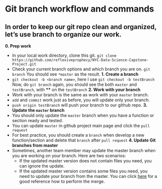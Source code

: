 # Git branch workflow and commands
In order to keep our git repo clean and organized, let’s use **branch** to organize our work. 
---
**0. Prep work**
  * In your local work directory, clone this git.
  `git clone https://github.com/reflexiveprophecy/NYC-Data-Science-Capstone-Project.git`
  * Check your current branch options and which branch you are on. 
  `git branch`
  You should see `*master` as the result.
**1. Create a branch**
  * `git checkout -b <branch name>`, here I use `git checkout -b testBranch`
  Now, do `git branch` again, you should see the both `master` and `testBranch`, with __**__ on the `testBranch`
**2. Work with your branch**
  * Work with your branch is the same as work with your `master` branch.
  * `add` and `commit` work just as before, you will update only your branch.
  * `push origin testBranch` will push your branch to our github repo. 
**3. Update the `master` branch**
  * You should only update the `master` branch when you have a function or section ready and tested.
  * You can update `master` in github project main page and click the `pull request`
  * For best practice, you should create a `branch` when develop a new function/section and delete that `branch` after `pull request`
**4. Update Git branches from master**
  * Sometimes, another team member may update the master branch when you are working on your branch. Here are two scenarios:
    - If the updated master version does not contain files you need, you can ignore the update.
    - If the updated master version contains some files you need, you need to update your branch from the master. You can click [here](https://stackoverflow.com/questions/3876977/update-git-branches-from-master) for a good reference how to perform the merge. 

